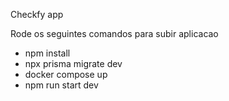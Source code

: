 Checkfy app

Rode os seguintes comandos para subir aplicacao

- npm install
- npx prisma migrate dev
- docker compose up
- npm run start dev
